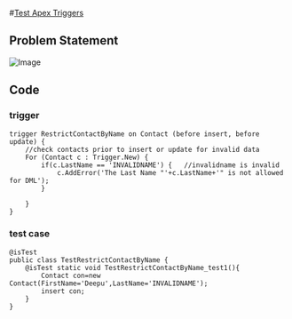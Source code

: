 #[Test Apex Triggers](https://trailhead.salesforce.com/content/learn/modules/apex_testing/apex_testing_triggers?trailmix_creator_id=trailblazerconnect&trailmix_slug=salesforce-developer-catalyst)

## Problem Statement

![Image](https://github.com/DeependraParichha1004/Trailhead-Solutions/blob/main/Img/apex_testing_2.PNG)

## Code

### trigger
```
trigger RestrictContactByName on Contact (before insert, before update) {
    //check contacts prior to insert or update for invalid data
	For (Contact c : Trigger.New) {
		if(c.LastName == 'INVALIDNAME') {	//invalidname is invalid
			c.AddError('The Last Name "'+c.LastName+'" is not allowed for DML');
		}

	}
}

```
### test case
```
@isTest
public class TestRestrictContactByName {
    @isTest static void TestRestrictContactByName_test1(){
        Contact con=new Contact(FirstName='Deepu',LastName='INVALIDNAME');
        insert con;
    }
}

```